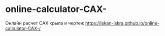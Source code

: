 # online-calculator-CAX-
Онлайн расчет САХ крыла и чертеж
https://iskan-iskra.github.io/online-calculator-CAX-/
